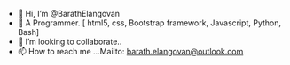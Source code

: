 - 👋 Hi, I’m @BarathElangovan
- 👀 A Programmer. [ html5, css, Bootstrap framework, Javascript, Python, Bash]
- 💞️ I’m looking to collaborate..
- 📫 How to reach me ...Mailto: barath.elangovan@outlook.com

<!---
BarathElangovan/BarathElangovan is a ✨ special ✨ repository because its `README.md` (this file) appears on your GitHub profile.
You can click the Preview link to take a look at your changes.
--->
